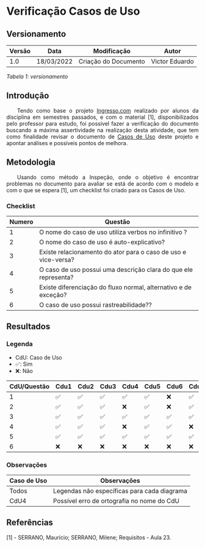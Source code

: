 # Verificação Casos de Uso
## Versionamento

| Versão | Data | Modificação | Autor |
|-|-|:-:|:-:|
| 1.0 | 18/03/2022 | Criação do Documento | Victor Eduardo |

*Tabela 1: versionamento*

## Introdução
<p style="text-align: justify">&emsp;&emsp;Tendo como base o projeto <a href="https://requisitos-de-software.github.io/2021.1-Ingresso.com/verificacao/casos_de_uso/">Ingresso.com</a> realizado por alunos da disciplina em semestres passados, e com o material [1], disponibilizados pelo professor para estudo, foi possível fazer a verificação do documento buscando a máxima assertividade na realização desta atividade, que tem como finalidade revisar o documento de <a href="https://requisitos-de-software.github.io/2021.1-Ingresso.com/verificacao/casos_de_uso/">Casos de Uso</a> deste projeto e apontar análises e possíveis pontos de melhora.</p>

## Metodologia
<p style="text-align: justify">&emsp;&emsp;Usando como método a Inspeção, onde o objetivo é encontrar problemas no documento para avaliar se está de acordo com o modelo e com o que se espera [1], um checklist foi criado para os Casos de Uso.</p>

### Checklist
| Numero | Questão |
|-|-|
| 1 | O nome do caso de uso utiliza verbos no infinitivo ? |
| 2 | O nome do caso de uso é auto-explicativo?	 |
| 3 | Existe relacionamento do ator para o caso de uso e vice-versa? |
| 4 | O caso de uso possui uma descrição clara do que ele representa? |
| 5 | Existe diferenciação do fluxo normal, alternativo e de exceção? |
| 6 | O caso de uso possui rastreabilidade?? |

## Resultados
### Legenda
- CdU: Caso de Uso
- ✅: Sim
- ❌: Não

| CdU/Questão | Cdu1 | Cdu2 | Cdu3 | Cdu4 | Cdu5 | Cdu6 | Cdu7 |
|-|-|-|-|-|-|-|-|
| 1 |✅|✅|✅|✅|✅|❌|✅|
| 2 |✅|✅|✅|❌|✅|❌|✅|
| 3 |✅|✅|✅|✅|✅|✅|✅|
| 4 |✅|✅|✅|❌|✅|✅|❌|
| 5 |✅|✅|✅|✅|✅|✅|✅|
| 6 |❌|❌|❌|❌|❌|❌|❌|

### Observações
| Caso de Uso | Observações |
|-|-|
| Todos | Legendas não específicas para cada diagrama |
| CdU4 | Possível erro de ortografia no nome do CdU |

## Referências 
[1] - SERRANO, Maurício; SERRANO, Milene; Requisitos - Aula 23.